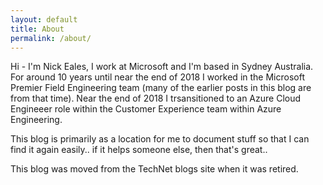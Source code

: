 ```yaml
---
layout: default
title: About
permalink: /about/
---
```

Hi - I'm Nick Eales, I work at Microsoft and I'm based in Sydney Australia. For around 10 years until near the end of 2018 I worked in the Microsoft Premier Field Engineering team (many of the earlier posts in this blog are from that time). Near the end of 2018 I trsansitioned to an Azure Cloud Engineeer role within the Customer Experience team within Azure Engineering.

This blog is primarily as a location for me to document stuff so that I can find it again easily.. if it helps someone else, then that's great..  

This blog was moved from the TechNet blogs site when it was retired.
